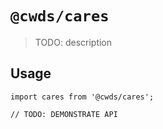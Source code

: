# `@cwds/cares`

> TODO: description

## Usage

```
import cares from '@cwds/cares';

// TODO: DEMONSTRATE API
```
